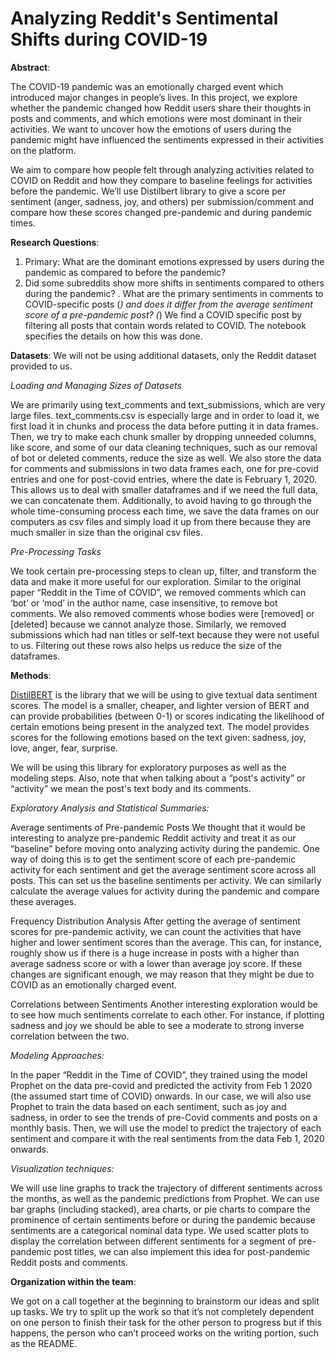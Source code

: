 # Analyzing Reddit's Sentimental Shifts during COVID-19

**Abstract**: 

The COVID-19 pandemic was an emotionally charged event which introduced major changes in people’s lives. In this project, we explore whether the pandemic changed how Reddit users share their thoughts in posts and comments, and which emotions were most dominant in their activities. We want to uncover how the emotions of users during the pandemic might have influenced the sentiments expressed in their activities on the platform.

We aim to compare how people felt through analyzing activities related to COVID on Reddit and how they compare to baseline feelings for activities before the pandemic. We’ll use Distilbert library to give a score per sentiment (anger, sadness, joy, and others) per submission/comment and compare how these scores changed pre-pandemic and during pandemic times.

**Research Questions**:

1. Primary: What are the dominant emotions expressed by users during the pandemic as compared to before the pandemic? 
2. Did some subreddits show more shifts in sentiments compared to others during the pandemic?
. What are the primary sentiments in comments to COVID-specific posts (*) and does it differ from the average sentiment score of a pre-pandemic post?
(*) We find a COVID specific post by filtering all posts that contain words related to COVID. The notebook specifies the details on how this was done.

**Datasets**:
We will not be using additional datasets, only the Reddit dataset provided to us. 

*Loading and Managing Sizes of Datasets*

We are primarily using text_comments and text_submissions, which are very large files. text_comments.csv is especially large and in order to load it, we first load it in chunks and process the data before putting it in data frames. Then, we try to make each chunk smaller by dropping unneeded columns, like score, and some of our data cleaning techniques, such as our removal of bot or deleted comments, reduce the size as well. We also store the data for comments and submissions in two data frames each, one for pre-covid entries and one for post-covid entries, where the date is February 1, 2020. This allows us to deal with smaller dataframes and if we need the full data, we can concatenate them. Additionally, to avoid having to go through the whole time-consuming process each time, we save the data frames on our computers as csv files and simply load it up from there because they are much smaller in size than the original csv files.

*Pre-Processing Tasks*

We took certain pre-processing steps to clean up, filter, and transform the data and make it more useful for our exploration. Similar to the original paper “Reddit in the Time of COVID”, we removed comments which can ‘bot’ or ‘mod’ in the author name, case insensitive, to remove bot comments. We also removed comments whose bodies were [removed] or [deleted] because we cannot analyze those. Similarly, we removed submissions which had nan titles or self-text because they were not useful to us. Filtering out these rows also helps us reduce the size of the dataframes. 

**Methods**:

[DistilBERT](https://huggingface.co/docs/transformers/model_doc/distilbert) is the library that we will be using to give textual data sentiment scores. The model is a smaller, cheaper, and lighter version of BERT and can provide probabilities (between 0-1) or scores indicating the likelihood of certain emotions being present in the analyzed text. The model provides scores for the following emotions based on the text given: sadness, joy, love, anger, fear, surprise.

We will be using this library for exploratory purposes as well as the modeling steps. 
Also, note that when talking about a “post's activity” or “activity” we mean the post's text body and its comments.

*Exploratory Analysis and Statistical Summaries:*

Average sentiments of Pre-pandemic Posts
We thought that it would be interesting to analyze pre-pandemic Reddit activity and treat it as our “baseline” before moving onto analyzing activity during the pandemic. One way of doing this is to get the sentiment score of each pre-pandemic activity for each sentiment and get the average sentiment score across all posts. This can set us the baseline sentiments per activity. We can similarly calculate the average values for activity during the pandemic and compare these averages.

Frequency Distribution Analysis
After getting the average of sentiment scores for pre-pandemic activity, we can count the activities that have higher and lower sentiment scores than the average. This can, for instance, roughly show us if there is a huge increase in posts with a higher than average sadness score or with a lower than average joy score. If these changes are significant enough, we may reason that they might be due to COVID as an emotionally charged event. 

Correlations between Sentiments
Another interesting exploration would be to see how much sentiments correlate to each other. For instance, if plotting sadness and joy we should be able to see a moderate to strong inverse correlation between the two.

*Modeling Approaches:*

In the paper “Reddit in the Time of COVID”, they trained using the model Prophet on the data pre-covid and predicted the activity from Feb 1 2020 (the assumed start time of COVID) onwards. In our case, we will also use Prophet to train the data based on each sentiment, such as joy and sadness, in order to see the trends of pre-Covid comments and posts on a monthly basis. Then, we will use the model to predict the trajectory of each sentiment and compare it with the real sentiments from the data Feb 1, 2020 onwards.

*Visualization techniques:*

We will use line graphs to track the trajectory of different sentiments across the months, as well as the pandemic predictions from Prophet. We can use bar graphs (including stacked), area charts, or pie charts to compare the prominence of certain sentiments before or during the pandemic because sentiments are a categorical nominal data type. We used scatter plots to display the correlation between different sentiments for a segment of pre-pandemic post titles, we can also implement this idea for post-pandemic Reddit posts and comments. 

**Organization within the team**:

We got on a call together at the beginning to brainstorm our ideas and split up tasks. We try to split up the work so that it’s not completely dependent on one person to finish their task for the other person to progress but if this happens, the person who can’t proceed works on the writing portion, such as the README.

